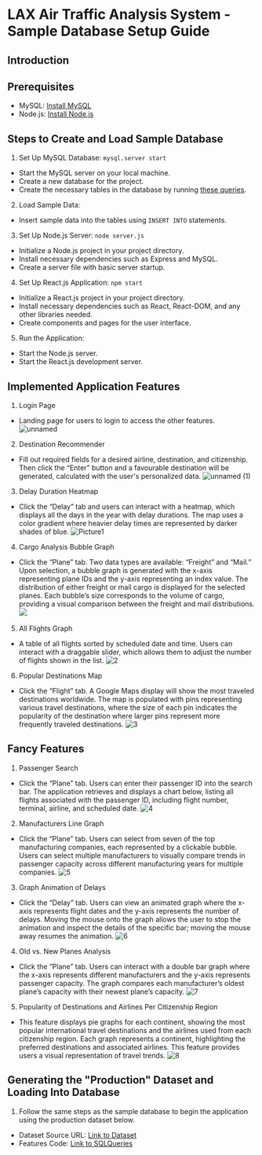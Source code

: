 # LAX Air Traffic Analysis System - Sample Database Setup Guide

## Introduction

## Prerequisites
- MySQL: [Install MySQL](https://dev.mysql.com/doc/refman/8.0/en/installing.html)
- Node.js: [Install Node.js](https://nodejs.org/)

## Steps to Create and Load Sample Database
1. Set Up MySQL Database: `mysql.server start` 
- Start the MySQL server on your local machine.
- Create a new database for the project.
- Create the necessary tables in the database by running [these queries](https://github.com/felicityy-li/CS338Project/blob/main/sqlQueries/creatTableQueries.sql).

2. Load Sample Data:
- Insert sample data into the tables using ```INSERT INTO``` statements.

3. Set Up Node.js Server: `node server.js`
- Initialize a Node.js project in your project directory.
- Install necessary dependencies such as Express and MySQL.
- Create a server file with basic server startup.

4. Set Up React.js Application: `npm start`
- Initialize a React.js project in your project directory.
- Install necessary dependencies such as React, React-DOM, and any other libraries needed.
- Create components and pages for the user interface.

5. Run the Application:
- Start the Node.js server.
- Start the React.js development server.

## Implemented Application Features
1. Login Page
- Landing page for users to login to access the other features.
![unnamed](https://github.com/user-attachments/assets/fa1729f6-a404-4021-92cd-6fae62831b07)
2. Destination Recommender
- Fill out required fields for a desired airline, destination, and citizenship. Then click the “Enter” button and a favourable destination will be generated, calculated with the user's personalized data.
![unnamed (1)](https://github.com/user-attachments/assets/ba4b6f83-c4f0-46b5-a22d-fb3e75157839)

3. Delay Duration Heatmap
- Click the “Delay” tab and users can interact with a heatmap, which displays all the days in the year with delay durations. The map uses a color gradient where heavier delay times are represented by darker shades of blue.
![Picture1](https://github.com/user-attachments/assets/9b101df1-5115-4bd6-bf64-27dc33e26087)

4. Cargo Analysis Bubble Graph
- Click the “Plane” tab. Two data types are available: “Freight” and “Mail.” Upon selection, a bubble graph is generated with the x-axis representing plane IDs and the y-axis representing an index value. The distribution of either freight or mail cargo is displayed for the selected planes. Each bubble’s size corresponds to the volume of cargo, providing a visual comparison between the freight and mail distributions.
![ ](https://github.com/user-attachments/assets/1bd60b71-9d29-4671-ba3a-9710cc57df3c)

5. All Flights Graph
- A table of all flights sorted by scheduled date and time. Users can interact with a draggable slider, which allows them to adjust the number of flights shown in the list.
![  2](https://github.com/user-attachments/assets/bb187b02-4fe7-4892-82db-6b4b8b766d63)

6. Popular Destinations Map
- Click the “Flight” tab. A Google Maps display will show the most traveled destinations worldwide. The map is populated with pins representing various travel destinations, where the size of each pin indicates the popularity of the destination where larger pins represent more frequently traveled destinations.
![  3](https://github.com/user-attachments/assets/92f527a9-8bc5-4ad0-8579-690378905ee4)


## Fancy Features
1. Passenger Search
- Click the “Plane” tab. Users can enter their passenger ID into the search bar. The application retrieves and displays a chart below, listing all flights associated with the passenger ID, including flight number, terminal, airline, and scheduled date.
![  4](https://github.com/user-attachments/assets/50a7cf30-6950-4ae5-ba91-ec89ce20bac1)

2. Manufacturers Line Graph
- Click the “Plane” tab. Users can select from seven of the top manufacturing companies, each represented by a clickable bubble. Users can select multiple manufacturers to visually compare trends in passenger capacity across different manufacturing years for multiple companies.
![  5](https://github.com/user-attachments/assets/12d6dd54-1854-4777-afd4-69cb89bcc7bf)

3. Graph Animation of Delays
- Click the “Delay” tab. Users can view an animated graph where the x-axis represents flight dates and the y-axis represents the number of delays. Moving the mouse onto the graph allows the user to stop the animation and inspect the details of the specific bar; moving the mouse away resumes the animation.
![  6](https://github.com/user-attachments/assets/8caaabc2-d90e-4b79-b8f6-7376f2f39395)

4. Old vs. New Planes Analysis
- Click the “Plane” tab. Users can interact with a double bar graph where the x-axis represents different manufacturers and the y-axis represents passenger capacity. The graph compares each manufacturer’s oldest plane’s capacity with their newest plane’s capacity.
![  7](https://github.com/user-attachments/assets/4bd196de-db8f-473a-85f3-b28959a93090)

5. Popularity of Destinations and Airlines Per Citizenship Region
-  This feature displays pie graphs for each continent, showing the most popular international travel destinations and the airlines used from each citizenship region. Each graph represents a continent, highlighting the preferred destinations and associated airlines. This feature provides users a visual representation of travel trends.
![  8](https://github.com/user-attachments/assets/d2d5bac2-8c99-4c25-a4c8-01eb0dcfd5ba)


## Generating the "Production" Dataset and Loading Into Database 
1. Follow the same steps as the sample database to begin the application using the production dataset below.
- Dataset Source URL: [Link to Dataset](https://docs.google.com/spreadsheets/d/17Yw6M64DnXAd3H8bzVjYxYuBQZWKBg9eiUowmcuEjhU/edit?usp=sharing)
- Features Code: [Link to SQLQueries](https://github.com/felicityy-li/CS338Project/blob/main/sqlQueries/featureQueries.sql)
